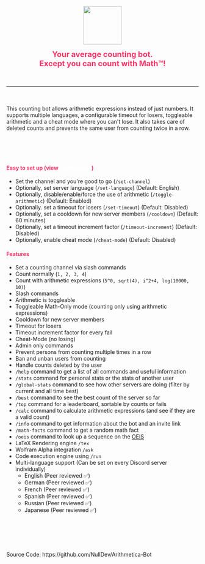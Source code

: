<p align="center"><a href="https://discordapp.com/oauth2/authorize?client_id=1108279646165942363&scope=bot&permissions=1100048526544"><img height="100" width="auto" src="https://i.imgur.com/OxK5rHZ.png" /></a></p>
<center style="color:#FF3366;font-size:20px"><b color="#ff3366">Your average counting bot. <br>Except you can count with Math™!</b></center>
<br><br>
<hr>
<br><br>
This counting bot allows arithmetic expressions instead of just numbers. It supports multiple languages, a configurable timeout for losers, toggleable arithmetic and a cheat mode where you can't lose. It also takes care of deleted counts and prevents the same user from counting twice in a row.<br><br>

<div style="background-image: url('https://i.imgur.com/gcrHefO.png');min-height:50px;position:relative;background-attachment: fixed;background-position: center;background-repeat: no-repeat;background-size: cover;"></div>

<h4 style="color:#FF3366;">Easy to set up (view <span style="color:#FFF;">/admin-help</span>)</h4>

- Set the channel and you're good to go (`/set-channel`)
- Optionally, set server language (`/set-language`) (Default: English)
- Optionally, disable/enable/force the use of arithmetic (`/toggle-arithmetic`) (Default: Enabled)
- Optionally. set a timeout for losers (`/set-timeout`) (Default: Disabled)
- Optionally, set a cooldown for new server members (`/cooldown`) (Default: 60 minutes)
- Optionally, set a timeout increment factor (`/timeout-increment`) (Default: Disabled)
- Optionally, enable cheat mode (`/cheat-mode`) (Default: Disabled)

<h4 style="color:#FF3366;">Features</h4>

- Set a counting channel via slash commands
- Count normally (`1, 2, 3, 4`)
- Count with arithmetic expressions (`5^0, sqrt(4), i^2+4, log(10000, 10)`)
- Slash commands
- Arithmetic is toggleable
- Toggleable Math-Only mode (counting only using arithmetic expressions)
- Cooldown for new server members
- Timeout for losers
- Timeout increment factor for every fail
- Cheat-Mode (no losing)
- Admin only commands
- Prevent persons from counting multiple times in a row 
- Ban and unban users from counting
- Handle counts deleted by the user
- `/help` command to get a list of all commands and useful information
- `/stats` command for personal stats or the stats of another user
- `/global-stats` command to see how other servers are doing (filter by current and all time best)
- `/best` command to see the best count of the server so far
- `/top` command for a leaderboard, sortable by counts or fails
- `/calc` command to calculate arithmetic expressions (and see if they are a valid count)
- `/info` command to get information about the bot and an invite link
- `/math-facts` command to get a random math fact
- `/oeis` command to look up a sequence on the [OEIS](https://oeis.org/)
- LaTeX Rendering engine `/tex`
- Wolfram Alpha integration `/ask`
- Code execution engine using `/run`
- Multi-language support (Can be set on every Discord server individually)
    - English (Peer reviewed ✅)
    - German (Peer reviewed ✅)
    - French (Peer reviewed ✅)
    - Spanish (Peer reviewed ✅)
    - Russian (Peer reviewed ✅)
    - Japanese (Peer reviewed ✅)

<div style="background-image: url('https://i.imgur.com/gcrHefO.png');min-height:50px;position:relative;background-attachment: fixed;background-position: center;background-repeat: no-repeat;background-size: cover;"></div>
<br><br>
Source Code: https://github.com/NullDev/Arithmetica-Bot
